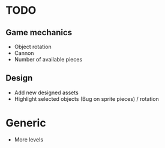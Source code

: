 # TODO

## Game mechanics
* Object rotation
* Cannon
* Number of available pieces

## Design
* Add new designed assets
* Highlight selected objects (Bug on sprite pieces) / rotation

# Generic
* More levels

